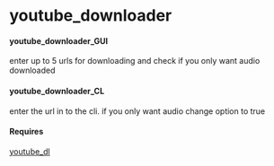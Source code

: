 # youtube_downloader

#### youtube_downloader_GUI
enter up to 5 urls for downloading and check if you only want audio downloaded

#### youtube_downloader_CL
enter the url in to the cli. if you only want audio change option to true

#### Requires
[youtube_dl](hhttps://pypi.python.org/pypi/youtube_dl)